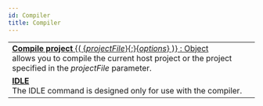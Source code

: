 ```yaml
---
id: Compiler
title: Compiler
---
```

||
|---|
|[**Compile project** {( {*projectFile*}{;}{*options*} )} : Object](../../commands-legacy/compile-project)<br/> allows you to compile the current host project or the project specified in the *projectFile* parameter.|
|[**IDLE**](../../commands-legacy/idle)<br/>The IDLE command is designed only for use with the compiler.|

